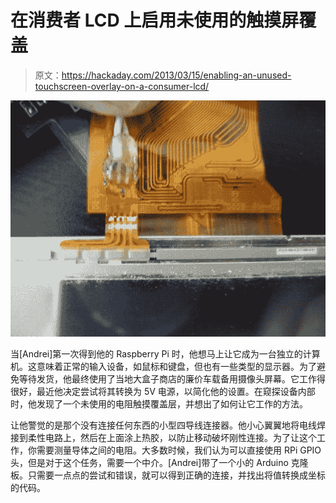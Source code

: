 # 在消费者 LCD 上启用未使用的触摸屏覆盖

> 原文：<https://hackaday.com/2013/03/15/enabling-an-unused-touchscreen-overlay-on-a-consumer-lcd/>

![uncovering-an-unused-touchscreen-on-a-consumer-lcd](img/6899b2ed79dd2e9185ac215d81f9b8c3.png)

当[Andrei]第一次得到他的 Raspberry Pi 时，他想马上让它成为一台独立的计算机。这意味着正常的输入设备，如鼠标和键盘，但也有一些类型的显示器。为了避免等待发货，他最终使用了当地大盒子商店的廉价车载备用摄像头屏幕。它工作得很好，最近他决定尝试将其转换为 5V 电源，以简化他的设置。在窥探设备内部时，他发现了一个未使用的电阻触摸覆盖层，并想出了如何让它工作的方法。

让他警觉的是那个没有连接任何东西的小型四导线连接器。他小心翼翼地将电线焊接到柔性电路上，然后在上面涂上热胶，以防止移动破坏刚性连接。为了让这个工作，你需要测量导体之间的电阻。大多数时候，我们认为可以直接使用 RPi GPIO 头，但是对于这个任务，需要一个中介。[Andrei]带了一个小的 Arduino 克隆板。只需要一点点的尝试和错误，就可以得到正确的连接，并找出将值转换成坐标的代码。